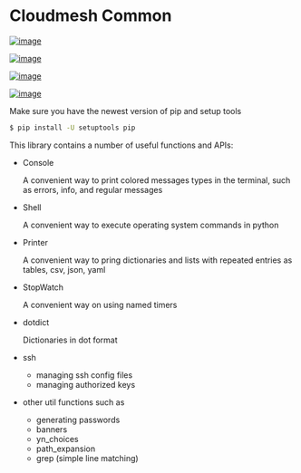 # Cloudmesh Common

[![image](https://img.shields.io/travis/TankerHQ/cloudmesh-common.svg?branch=master)](https://travis-ci.org/TankerHQ/cloudmesn-common)

[![image](https://img.shields.io/pypi/pyversions/cloudmesh-common.svg)](https://pypi.org/project/cloudmesh-common)

[![image](https://img.shields.io/pypi/v/cloudmesh-common.svg)](https://pypi.org/project/cloudmesh-common/)

[![image](https://img.shields.io/github/license/TankerHQ/python-cloudmesh-common.svg)](https://github.com/TankerHQ/python-cloudmesh-common/blob/master/LICENSE)


Make sure you have the newest version of pip and setup tools

```bash
$ pip install -U setuptools pip
```


This library contains a number of useful functions and APIs:

* Console

  A convenient way to print colored messages types in the terminal,
  such as errors, info, and regular messages

* Shell

  A convenient way to execute operating system commands in python

* Printer

  A convenient way to pring dictionaries and lists with repeated
  entries as tables, csv, json, yaml

* StopWatch

  A convenient way on using named timers

* dotdict

  Dictionaries in dot format

* ssh

  * managing ssh config files
  * managing authorized keys

* other util functions such as

  * generating passwords
  * banners
  * yn_choices
  * path_expansion
  * grep (simple line matching)
